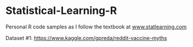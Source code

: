 # Statistical-Learning-R
Personal R code samples as I follow the textbook at www.statlearning.com

Dataset #1: https://www.kaggle.com/gpreda/reddit-vaccine-myths
